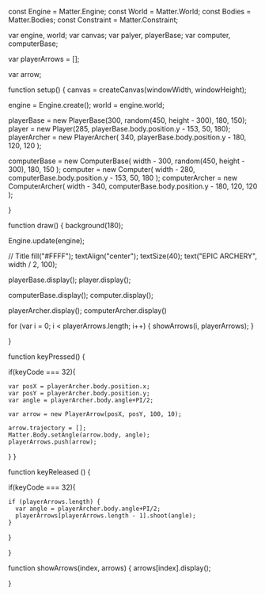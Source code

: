 const Engine = Matter.Engine;
const World = Matter.World;
const Bodies = Matter.Bodies;
const Constraint = Matter.Constraint;

var engine, world;
var canvas;
var palyer, playerBase;
var computer, computerBase;

var playerArrows = [];

var arrow;


function setup() {
  canvas = createCanvas(windowWidth, windowHeight);

  engine = Engine.create();
  world = engine.world;

  playerBase = new PlayerBase(300, random(450, height - 300), 180, 150);
  player = new Player(285, playerBase.body.position.y - 153, 50, 180);
  playerArcher = new PlayerArcher(
    340,
    playerBase.body.position.y - 180,
    120,
    120
  );

  computerBase = new ComputerBase(
    width - 300,
    random(450, height - 300),
    180,
    150
  );
  computer = new Computer(
    width - 280,
    computerBase.body.position.y - 153,
    50,
    180
  );
  computerArcher = new ComputerArcher(
    width - 340,
    computerBase.body.position.y - 180,
    120,
    120
  );
  
 


}

function draw() {
  background(180);

  Engine.update(engine);

  // Title
  fill("#FFFF");
  textAlign("center");
  textSize(40);
  text("EPIC ARCHERY", width / 2, 100);

 
  playerBase.display();
  player.display();
  

  computerBase.display();
  computer.display();
  
  playerArcher.display();
  computerArcher.display()


 for (var i = 0; i < playerArrows.length; i++) {
  showArrows(i, playerArrows);
}

}

function keyPressed() {

  if(keyCode === 32){

    var posX = playerArcher.body.position.x;
    var posY = playerArcher.body.position.y;
    var angle = playerArcher.body.angle+PI/2;

    var arrow = new PlayerArrow(posX, posY, 100, 10);

    arrow.trajectory = [];
    Matter.Body.setAngle(arrow.body, angle);
    playerArrows.push(arrow);

  }
}

function keyReleased () {

  if(keyCode === 32){
    
    if (playerArrows.length) {
      var angle = playerArcher.body.angle+PI/2;
      playerArrows[playerArrows.length - 1].shoot(angle);
    }
  }

}

function showArrows(index, arrows) {
  arrows[index].display();
  
    
  
 

}
